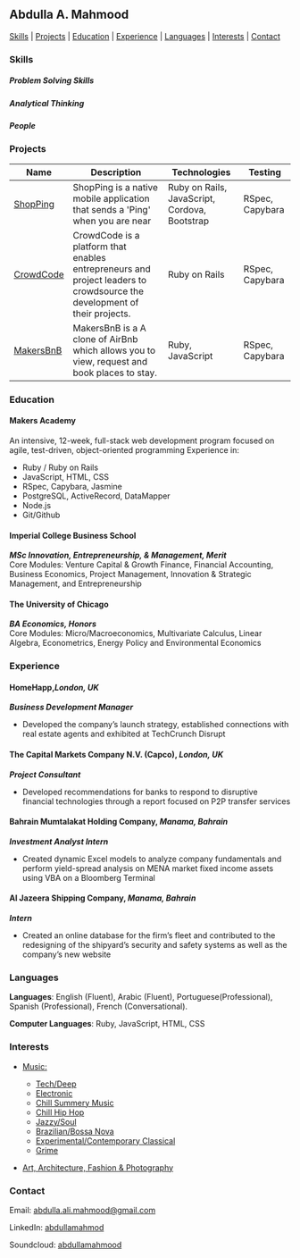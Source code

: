 ## Abdulla A. Mahmood


[Skills](#skills) | [Projects](#projects) | [Education](#education) | [Experience](#experience) | [Languages](#languages) | [Interests](#interests) | [Contact](#contact)

### Skills

##### Problem Solving Skills

##### Analytical Thinking

##### People


### Projects


| Name          | Description | Technologies                       | Testing |
|---------------|-------------|------------------------------------|---------|
| [ShopPing](https://github.com/abdullamahmood/shopping-list-app) |  ShopPing is a native mobile application that sends a 'Ping' when you are near         | Ruby on Rails, JavaScript, Cordova, Bootstrap |RSpec, Capybara  |
| [CrowdCode](https://github.com/abdullamahmood/crowdcode)    |CrowdCode is a platform that enables entrepreneurs and project leaders to crowdsource the development of their projects. | Ruby on Rails                      |RSpec, Capybara  |
| [MakersBnB](https://github.com/abdullamahmood/makers-bnb)    |MakersBnB is a A clone of AirBnb which allows you to view, request and book places to stay.            | Ruby, JavaScript                   |RSpec, Capybara  |


### Education

#### Makers Academy
An intensive, 12-week, full-stack web development program focused on agile, test-driven, object-oriented programming
Experience in:
* Ruby / Ruby on Rails
* JavaScript, HTML, CSS
* RSpec, Capybara, Jasmine
* PostgreSQL, ActiveRecord, DataMapper
* Node.js
* Git/Github


#### Imperial College Business School
___MSc Innovation, Entrepreneurship, & Management, Merit___
<br>
Core Modules: Venture Capital & Growth Finance, Financial Accounting, Business Economics, Project Management, Innovation & Strategic Management, and Entrepreneurship


#### The University of Chicago
___BA Economics, Honors___
<br>
Core Modules: Micro/Macroeconomics, Multivariate Calculus, Linear Algebra, Econometrics, Energy Policy and Environmental Economics


### Experience

#### HomeHapp,___London, UK___
 ___Business Development Manager___
 * Developed the company’s launch strategy, established connections with real estate agents and exhibited at TechCrunch Disrupt

#### The Capital Markets Company N.V. (Capco), ___London, UK___
___Project Consultant___

* Developed recommendations for banks to respond to disruptive financial technologies through a report focused on P2P transfer services

#### Bahrain Mumtalakat Holding Company, ___Manama, Bahrain___
___Investment Analyst Intern___
* Created dynamic Excel models to analyze company fundamentals and perform yield-spread analysis on MENA market fixed income assets using VBA on a Bloomberg Terminal
#### Al Jazeera Shipping Company,  ___Manama, Bahrain___
___Intern___
* Created an online database for the firm’s fleet and contributed to the redesigning of the shipyard’s security and safety systems as well as the company’s new website



### Languages

**Languages**: English (Fluent), Arabic (Fluent), Portuguese(Professional), Spanish (Professional), French (Conversational).

**Computer Languages**: Ruby, JavaScript, HTML, CSS

### Interests
* [Music:](#https://www.soundcloud.com/abdullamahmood)
  * [Tech/Deep](#https://www.soundcloud.com/abdullamahmood/sets/tech16)
  * [Electronic](#https://www.soundcloud.com/abdullamahmood/sets/ss16)
  * [Chill Summery Music](#https://soundcloud.com/abdullamahmood/sets/chillsummer16)
  * [Chill Hip Hop](#https://www.soundcloud.com/abdullamahmood/sets/chill-hip-hop)
  * [Jazzy/Soul](#https://www.soundcloud.com/sets/jazzy-soul-vibes)
  * [Brazilian/Bossa Nova](#https://www.soundcloud.com/abdullamahmood/sets/bossa)
  * [Experimental/Contemporary Classical](#https://soundcloud.com/abdullamahmood/sets/nilafur)
  * [Grime](#https://www.soundcloud.com/abdullamahmood/sets/grime)

* [Art, Architecture, Fashion & Photography](https://abdullamahmood.tumblr.com/)


### Contact

Email: abdulla.ali.mahmood@gmail.com

LinkedIn: [abdullamahmod](#https://www.linkedin.com/in/abdullamahmood)

Soundcloud: [abdullamahmood](#https://www.soundcloud.com/abdullamahmood)
